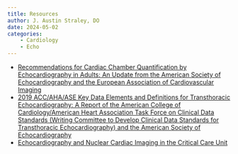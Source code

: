 ```yaml
---
title: Resources
author: J. Austin Straley, DO
date: 2024-05-02
categories:
    - Cardiology
    - Echo
---
```


* [Recommendations for Cardiac Chamber Quantification by Echocardiography in Adults: An Update from the American Society of Echocardiography and the European Association of Cardiovascular Imaging][1]
* [2019 ACC/AHA/ASE Key Data Elements and Definitions for Transthoracic Echocardiography: A Report of the American College of Cardiology/American Heart Association Task Force on Clinical Data Standards (Writing Committee to Develop Clinical Data Standards for Transthoracic Echocardiography) and the American Society of Echocardiography][2]
* [Echocardiography and Nuclear Cardiac Imaging in the Critical Care Unit][3]

[1]: https://asecho.org/wp-content/uploads/2015/01/ChamberQuantification2015.pdf
[2]: https://www.ahajournals.org/doi/10.1161/HCI.0000000000000027
[3]: https://jamanetwork.com/journals/jama/article-abstract/401783

